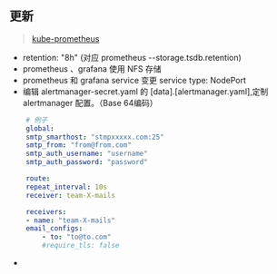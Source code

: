 
## 更新

> [kube-prometheus](https://github.com/coreos/prometheus-operator/tree/master/contrib/kube-prometheus/manifests)


- retention: "8h" (对应 prometheus --storage.tsdb.retention)
- prometheus 、grafana 使用 NFS 存储
- prometheus 和 grafana service 变更 service type: NodePort
- 编辑 alertmanager-secret.yaml 的 [data].[alertmanager.yaml],定制 alertmanager 配置。（Base 64编码）
```yaml
    # 例子
    global:
    smtp_smarthost: "stmpxxxxx.com:25"
    smtp_from: "from@from.com"
    smtp_auth_username: "username"
    smtp_auth_password: "password"

    route:
    repeat_interval: 10s
    receiver: team-X-mails

    receivers:
    - name: "team-X-mails"
    email_configs:
        - to: "to@to.com"
        #require_tls: false
```
- 



